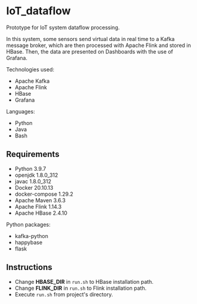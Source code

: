 # IoT_dataflow
Prototype for IoT system dataflow processing.

In this system, some sensors send virtual data in real time to a Kafka message broker, which are then processed with Apache Flink and stored in HBase. Then, the data are presented on Dashboards with the use of Grafana.

Technologies used:
* Apache Kafka
* Apache Flink
* HBase
* Grafana

Languages:
* Python
* Java
* Bash

## Requirements
* Python 3.9.7
* openjdk 1.8.0_312
* javac 1.8.0_312
* Docker 20.10.13
* docker-compose 1.29.2
* Apache Maven 3.6.3
* Apache Flink 1.14.3
* Apache HBase 2.4.10

Python packages:
* kafka-python
* happybase
* flask


## Instructions
* Change **HBASE_DIR** in `run.sh` to HBase installation path.
* Change **FLINK_DIR** in `run.sh` to Flink installation path.
* Execute `run.sh` from project's directory.
